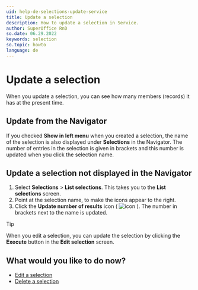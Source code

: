 ```yaml
---
uid: help-de-selections-update-service
title: Update a selection
description: How to update a selection in Service.
author: SuperOffice RnD
so.date: 06.29.2022
keywords: selection
so.topic: howto
language: de
---
```


# Update a selection

When you update a selection, you can see how many members (records) it has at the present time.

## Update from the Navigator

If you checked **Show in left menu** when you created a selection, the name of the selection is also displayed under **Selections** in the Navigator. The number of entries in the selection is given in brackets and this number is updated when you click the selection name.

## Update a selection not displayed in the Navigator

1. Select **Selections** > **List selections**. This takes you to the **List selections** screen.
2. Point at the selection name, to make the icons appear to the right.
3. Click the **Update number of results** icon ( ![icon][img1] ). The number in brackets next to the name is updated.

> [!TIP]
> When you edit a selection, you can update the selection by clicking the **Execute** button in the **Edit selection** screen.

## What would you like to do now?

* [Edit a selection][2]
* [Delete a selection][3]

<!-- Referenced links -->
[2]: edit.md
[3]: delete.md

<!-- Referenced images -->
[img1]: ../../../../../media/icons/refresh.png

